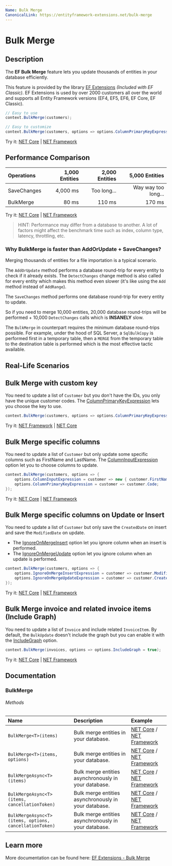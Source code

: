 ```yaml
---
Name: Bulk Merge
CanonicalLink: https://entityframework-extensions.net/bulk-merge
---
```


# Bulk Merge

## Description
The **EF Bulk Merge** feature lets you update thousands of entities in your database efficiently.

This feature is provided by the library [EF Extensions](https://entityframework-extensions.net/bulk-merge) _(Included with EF Classic)_. EF Extensions is used by over 2000 customers all over the world and supports all Entity Framework versions (EF4, EF5, EF6, EF Core, EF Classic).

```csharp
// Easy to use
context.BulkMerge(customers);

// Easy to customize
context.BulkMerge(customers, options => options.ColumnPrimaryKeyExpression = customer => customer.Code);
```
Try it: [NET Core](https://dotnetfiddle.net/9Z8Cr9) | [NET Framework](https://dotnetfiddle.net/HxfhEn)

## Performance Comparison

| Operations      | 1,000 Entities | 2,000 Entities | 5,000 Entities |
| :-------------- | -------------: | -------------: | -------------: |
| SaveChanges     | 4,000 ms       | Too long...     | Way way too long... |
| BulkMerge       | 80 ms          | 110 ms         | 170 ms         |

Try it: [NET Core](https://dotnetfiddle.net/3d1KUv) | [NET Framework](https://dotnetfiddle.net/L1yqaL)

> HINT: Performance may differ from a database to another. A lot of factors might affect the benchmark time such as index, column type, latency, throttling, etc.

### Why BulkMerge is faster than AddOrUpdate + SaveChanges?
Merging thousands of entities for a file importation is a typical scenario.

The `AddOrUpdate` method performs a database round-trip for every entity to check if it already exists. The `DetectChanges` change method is also called for every entity which makes this method even slower (it's like using the `Add` method instead of `AddRange`).

The `SaveChanges` method performs one database round-trip for every entity to update.

So if you need to merge 10,000 entities, 20,000 database round-trips will be performed + 10,000 `DetectChanges` calls which is **INSANELY** slow.

The `BulkMerge` in counterpart requires the minimum database round-trips possible. For example, under the hood of SQL Server, a `SqlBulkCopy` is performed first in a temporary table, then a `MERGE` from the temporary table to the destination table is performed which is the most effective tactic available.

## Real-Life Scenarios

## Bulk Merge with custom key
You need to update a list of `Customer` but you don't have the IDs, you only have the unique customer codes. The [ColumnPrimaryKeyExpression](https://entityframework-extensions.net/column#column-primary-key) lets you choose the key to use.

```csharp
context.BulkMerge(customers, options => options.ColumnPrimaryKeyExpression = customer => customer.Code);
```
Try it: [NET Framework](https://dotnetfiddle.net/xItcSY) | [NET Core](https://dotnetfiddle.net/XJLfKe)

## Bulk Merge specific columns
You need to update a list of `Customer` but only update some specific columns such as FirstName and LastName. The [ColumnInputExpression](https://entityframework-extensions.net/column#column-input) option let you to choose columns to update.

```csharp
context.BulkMerge(customers, options => { 
    options.ColumnInputExpression = customer => new { customer.FirstName, customer.LastName };
    options.ColumnPrimaryKeyExpression = customer => customer.Code;
});
```
Try it: [NET Core](https://dotnetfiddle.net/ServiU) | [NET Framework](https://dotnetfiddle.net/0eArw7)

## Bulk Merge specific columns on Update or Insert
You need to update a list of `Customer` but only save the `CreatedDate` on insert and save the `ModifiedDate` on update.
- The [IgnoreOnMergeInsert](https://entityframework-extensions.net/column#ignore-on-merge-insert) option let you ignore column when an insert is performed.
- The [IgnoreOnMergeUpdate](https://entityframework-extensions.net/column#ignore-on-merge-insert) option let you ignore column when an update is performed.

```csharp
context.BulkMerge(customers, options => { 
    options.IgnoreOnMergeInsertExpression = customer => customer.ModifiedDate;
    options.IgnoreOnMergeUpdateExpression = customer => customer.CreatedDate;
});
```
Try it: [NET Core](https://dotnetfiddle.net/dDKgsR) | [NET Framework](https://dotnetfiddle.net/mycIU1)

## Bulk Merge invoice and related invoice items (Include Graph)
You need to update a list of `Invoice` and include related `InvoiceItem`. By default, the `BulkUpdate` doesn't include the graph but you can enable it with the [IncludeGraph](https://entityframework-extensions.net/include-graph) option.

```csharp
context.BulkMerge(invoices, options => options.IncludeGraph = true);
```
Try it: [NET Core](https://dotnetfiddle.net/hQfCEO) | [NET Framework](https://dotnetfiddle.net/owLagp)

## Documentation

### BulkMerge

###### Methods

| Name | Description | Example |
| :--- | :---------- | :------ |
| `BulkMerge<T>(items)` | Bulk merge entities in your database. | [NET Core](https://dotnetfiddle.net/C7prtD) / [NET Framework](https://dotnetfiddle.net/mNuYTm) |
| `BulkMerge<T>(items, options)` | Bulk merge entities in your database.  | [NET Core](https://dotnetfiddle.net/3B5JqX) / [NET Framework](https://dotnetfiddle.net/FznXCU) |
| `BulkMergeAsync<T>(items)` | Bulk merge entities asynchronously in your database. | [NET Core](https://dotnetfiddle.net/W3WRSp) / [NET Framework](https://dotnetfiddle.net/T5qnNK) |
| `BulkMergeAsync<T>(items, cancellationToken)` | Bulk merge entities asynchronously in your database. | [NET Core](https://dotnetfiddle.net/KMXNx4) / [NET Framework](https://dotnetfiddle.net/TYZXgS) |
| `BulkMergeAsync<T>(items, options, cancellationToken)` | Bulk merge entities asynchronously in your database. | [NET Core](https://dotnetfiddle.net/YPDwBl) / [NET Framework](https://dotnetfiddle.net/joyorH) |

## Learn more

More documentation can be found here: [EF Extensions - Bulk Merge](https://entityframework-extensions.net/bulk-merge)
